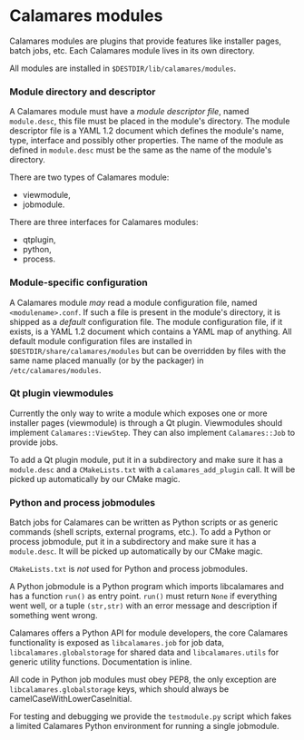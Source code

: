 Calamares modules
===

Calamares modules are plugins that provide features like installer pages, batch jobs, etc.
Each Calamares module lives in its own directory.

All modules are installed in `$DESTDIR/lib/calamares/modules`.

### Module directory and descriptor
A Calamares module must have a *module descriptor file*, named `module.desc`, this file must be placed in the module's
directory.
The module descriptor file is a YAML 1.2 document which defines the module's name, type, interface and possibly other
properties. The name of the module as defined in `module.desc` must be the same as the name of the module's directory.

There are two types of Calamares module:
* viewmodule,
* jobmodule.

There are three interfaces for Calamares modules:
* qtplugin,
* python,
* process.

### Module-specific configuration
A Calamares module *may* read a module configuration file, named `<modulename>.conf`. If such a file is present in the
module's directory, it is shipped as a *default* configuration file.
The module configuration file, if it exists, is a YAML 1.2 document which contains a YAML map of anything.
All default module configuration files are installed in `$DESTDIR/share/calamares/modules` but can be overridden by
files with the same name placed manually (or by the packager) in `/etc/calamares/modules`.

### Qt plugin viewmodules

Currently the only way to write a module which exposes one or more installer pages (viewmodule) is through a Qt plugin.
Viewmodules should implement `Calamares::ViewStep`. They can also implement `Calamares::Job` to provide jobs.

To add a Qt plugin module, put it in a subdirectory and make sure it has a `module.desc` and a `CMakeLists.txt` with a
`calamares_add_plugin` call. It will be picked up automatically by our CMake magic.


### Python and process jobmodules

Batch jobs for Calamares can be written as Python scripts or as generic commands (shell scripts, external programs, etc.).
To add a Python or process jobmodule, put it in a subdirectory and make sure it has a `module.desc`.
It will be picked up automatically by our CMake magic.

`CMakeLists.txt` is *not* used for Python and process jobmodules.

A Python jobmodule is a Python program which imports libcalamares and has a function `run()` as entry point.
`run()` must return `None` if everything went well, or a tuple `(str,str)` with an error message and description if
something went wrong.

Calamares offers a Python API for module developers, the core Calamares functionality is exposed as `libcalamares.job`
for job data, `libcalamares.globalstorage` for shared data and `libcalamares.utils` for generic utility functions.
Documentation is inline.

All code in Python job modules must obey PEP8, the only exception are `libcalamares.globalstorage` keys, which should
always be camelCaseWithLowerCaseInitial.

For testing and debugging we provide the `testmodule.py` script which fakes a limited Calamares Python environment for
running a single jobmodule. 